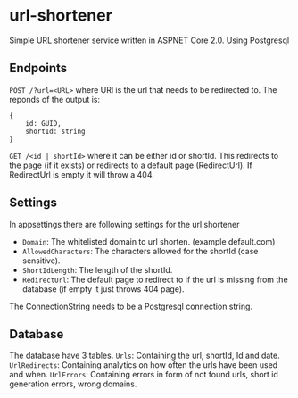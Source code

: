 # url-shortener
Simple URL shortener service written in ASPNET Core 2.0. Using Postgresql

## Endpoints
`POST /?url=<URL>` where URl is the url that needs to be redirected to.
The reponds of the output is:
```
{
    id: GUID,
    shortId: string
}
```

`GET /<id | shortId>` where it can be either id or shortId. This redirects to the page (if it exists) or redirects to a default page (RedirectUrl). If RedirectUrl is empty it will throw a 404.

## Settings
In appsettings there are following settings for the url shortener
 - `Domain`: The whitelisted domain to url shorten. (example default.com)
 - `AllowedCharacters`: The characters allowed for the shortId (case sensitive).
 - `ShortIdLength`: The length of the shortId.
 - `RedirectUrl`: The default page to redirect to if the url is missing from the database (if empty it just throws 404 page).

The ConnectionString needs to be a Postgresql connection string.

## Database
The database have 3 tables.
`Urls`: Containing the url, shortId, Id and date.
`UrlRedirects`: Containing analytics on how often the urls have been used and when.
`UrlErrors`: Containing errors in form of not found urls, short id generation errors, wrong domains.
